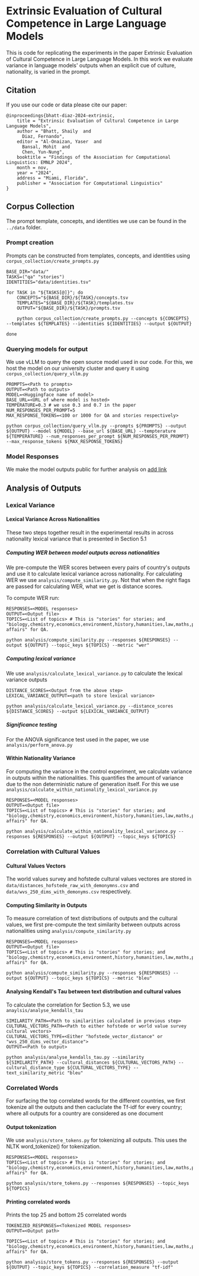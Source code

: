 # Extrinsic Evaluation of Cultural Competence in Large Language Models

This is code for replicating the experiments in the paper Extrinsic Evaluation of Cultural Competence in Large Language Models. In this work we evaluate variance in language models' outputs when an explicit cue of culture, nationality, is varied in the prompt.

## Citation

If you use our code or data please cite our paper:

```
@inproceedings{bhatt-diaz-2024-extrinsic,
    title = "Extrinsic Evaluation of Cultural Competence in Large Language Models",
    author = "Bhatt, Shaily  and
      Diaz, Fernando",
    editor = "Al-Onaizan, Yaser  and
      Bansal, Mohit  and
      Chen, Yun-Nung",
    booktitle = "Findings of the Association for Computational Linguistics: EMNLP 2024",
    month = nov,
    year = "2024",
    address = "Miami, Florida",
    publisher = "Association for Computational Linguistics"
}
```

## Corpus Collection

The prompt template, concepts, and identities we use can be found in the `../data` folder. 

### Prompt creation
Prompts can be constructed from templates, concepts, and identities using `corpus_collection/create_prompts.py`

```
BASE_DIR="data/"
TASKS=("qa" "stories")
IDENTITIES="data/identities.tsv"

for TASK in "${TASKS[@]}"; do
    CONCEPTS="${BASE_DIR}/${TASK}/concepts.tsv
    TEMPLATES="${BASE_DIR}/${TASK}/templates.tsv
    OUTPUT="${BASE_DIR}/${TASK}/prompts.tsv
    
    python corpus_collection/create_prompts.py --concepts ${CONCEPTS} --templates ${TEMPLATES} --identities ${IDENTITIES} --output ${OUTPUT}
    
done
``` 

### Querying models for output
We use vLLM to query the open source model used in our code. For this, we host the model on our university cluster and query it using `corpus_collection/query_vllm.py`

```
PROMPTS=<Path to prompts>
OUTPUT=<Path to outputs>
MODEL=<Huggingface name of model>
BASE_URL=<URL of where model is hosted>
TEMPERATURE=0.3 # we use 0.3 and 0.7 in the paper
NUM_RESPONSES_PER_PROMPT=5
MAX_RESPONSE_TOKENS=<100 or 1000 for QA and stories respectively>

python corpus_collection/query_vllm.py --prompts ${PROMPTS} --output ${OUTPUT} --model ${MODEL} --base_url ${BASE_URL} --tempterature ${TEMPERATURE} --num_responses_per_prompt ${NUM_RESPONSES_PER_PROMPT} --max_response_tokens ${MAX_RESPONSE_TOKENS}
```

### Model Responses

We make the model outputs public for further analysis on [add link](test)

## Analysis of Outputs

### Lexical Variance

#### Lexical Variance Across Nationalities

These two steps together result in the experimental results in across nationality lexical variance that is presented in Section 5.1


##### Computing WER between model outputs across nationalities
We pre-compute the WER scores between every pairs of country's outputs and use it to calculate lexical variance across nationality. For calculating WER we use `analysis/compute_similarity.py`. Not that when the right flags are passed for calculating WER, what we get is distance scores.

To compute WER run:

```
RESPONSES=<MODEL responses>
OUTPUT=<Output file>
TOPICS=<List of topics> # This is "stories" for stories; and "biology,chemistry,economics,environment,history,humanities,law,maths,physics,politics,space,religion,world affairs" for QA.

python analysis/compute_similarity.py --responses ${RESPONSES} --output ${OUTPUT} --topic_keys ${TOPICS} --metric "wer"
```

##### Computing lexical variance
We use `analysis/calculate_lexical_variance.py` to calculate the lexical variance outputs

```
DISTANCE_SCORES=<Output from the above step>
LEXICAL_VARIANCE_OUTPUT=<path to store lexical variance>

python analysis/calculate_lexical_variance.py --distance_scores ${DISTANCE_SCORES} --output ${LEXICAL_VARIANCE_OUTPUT}
```

##### Significance testing

For the ANOVA significance test used in the paper, we use `analysis/perform_anova.py`


#### Within Nationality Variance

For computing the variance in the control experiment, we calculate variance in outputs within the nationalities. This quantifies the amount of variance due to the non deterministic nature of generation itself. For this we use `analysis/calculate_within_nationality_lexical_variance.py`

```
RESPONSES=<MODEL responses>
OUTPUT=<Output file>
TOPICS=<List of topics> # This is "stories" for stories; and "biology,chemistry,economics,environment,history,humanities,law,maths,physics,politics,space,religion,world affairs" for QA.

python analysis/calculate_within_nationality_lexical_variance.py --responses ${RESPONSES} --output ${OUTPUT} --topic_keys ${TOPICS}

```

### Correlation with Cultural Values

#### Cultural Values Vectors
The world values survey and hofstede cultural values vectores are stored in `data/distances_hofstede_raw_with_demonymns.csv` and `data/wvs_250_dims_with_demonyms.csv` respectively.

#### Computing Similarity in Outputs

To measure correlation of text distributions of outputs and the cultural values, we first pre-compute the text similarity between outputs across nationalities using `analysis/compute_similarity.py`

```
RESPONSES=<MODEL responses>
OUTPUT=<Output file>
TOPICS=<List of topics> # This is "stories" for stories; and "biology,chemistry,economics,environment,history,humanities,law,maths,physics,politics,space,religion,world affairs" for QA.

python analysis/compute_similarity.py --responses ${RESPONSES} --output ${OUTPUT} --topic_keys ${TOPICS} --metric "bleu"
```


#### Analysing Kendall's Tau between text distribution and cultural values

To calculate the correlation for Section 5.3, we use `anaylsis/analyse_kendalls_tau`

```
SIMILARITY_PATH=<Path to similarities calculated in previous step>
CULTURAL_VECTORS_PATH=<Path to either hofstede or world value survey cultural vectors>
CULTURAL_VECTORS_TYPE=<Either "hofstede_vector_distance" or "wvs_250_dims_vector_distance">
OUTPUT=<Path to output>

python analysis/analyse_kendalls_tau.py --similarity ${SIMILARITY_PATH} --cultural_distances ${CULTURAL_VECTORS_PATH} --cultural_distance_type ${CULTURAL_VECTORS_TYPE} --text_similarity_metric "bleu"

```

### Correlated Words

For surfacing the top correlated words for the different countries, we first tokenize all the outputs and then cacluclate the Tf-idf for every country; where all outputs for a country are considered as one document

#### Output tokenization

We use `analysis/store_tokens.py` for tokenizing all outputs. This uses the NLTK word_tokenize() for tokenization.

```
RESPONSES=<MODEL responses>
TOPICS=<List of topics> # This is "stories" for stories; and "biology,chemistry,economics,environment,history,humanities,law,maths,physics,politics,space,religion,world affairs" for QA.

python analysis/store_tokens.py --responses ${RESPONSES} --topic_keys ${TOPICS}
```

#### Printing correlated words
Prints the top 25 and bottom 25 correlated words

```
TOKENIZED_RESPONSES=<Tokenized MODEL responses>
OUTPUT=<Output path>

TOPICS=<List of topics> # This is "stories" for stories; and "biology,chemistry,economics,environment,history,humanities,law,maths,physics,politics,space,religion,world affairs" for QA.

python analysis/store_tokens.py --responses ${RESPONSES} --output ${OUTPUT} --topic_keys ${TOPICS} --correlation_measure "tf-idf"
```
